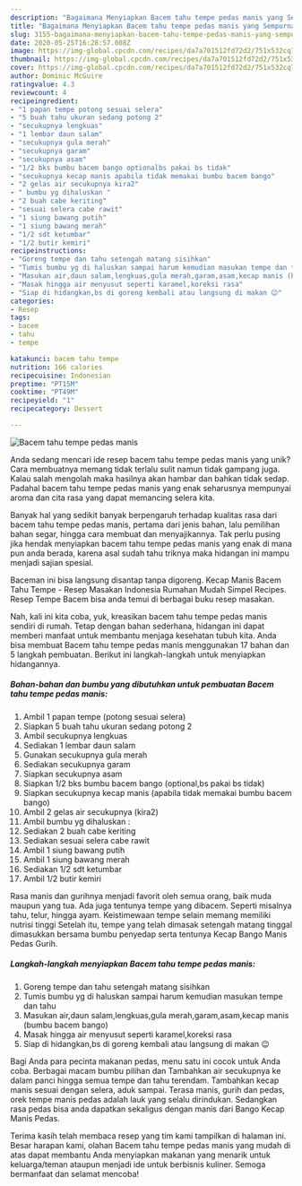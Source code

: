 ```yaml
---
description: "Bagaimana Menyiapkan Bacem tahu tempe pedas manis yang Sempurna"
title: "Bagaimana Menyiapkan Bacem tahu tempe pedas manis yang Sempurna"
slug: 3155-bagaimana-menyiapkan-bacem-tahu-tempe-pedas-manis-yang-sempurna
date: 2020-05-25T16:28:57.008Z
image: https://img-global.cpcdn.com/recipes/da7a701512fd72d2/751x532cq70/bacem-tahu-tempe-pedas-manis-foto-resep-utama.jpg
thumbnail: https://img-global.cpcdn.com/recipes/da7a701512fd72d2/751x532cq70/bacem-tahu-tempe-pedas-manis-foto-resep-utama.jpg
cover: https://img-global.cpcdn.com/recipes/da7a701512fd72d2/751x532cq70/bacem-tahu-tempe-pedas-manis-foto-resep-utama.jpg
author: Dominic McGuire
ratingvalue: 4.3
reviewcount: 4
recipeingredient:
- "1 papan tempe potong sesuai selera"
- "5 buah tahu ukuran sedang potong 2"
- "secukupnya lengkuas"
- "1 lembar daun salam"
- "secukupnya gula merah"
- "secukupnya garam"
- "secukupnya asam"
- "1/2 bks bumbu bacem bango optionalbs pakai bs tidak"
- "secukupnya kecap manis apabila tidak memakai bumbu bacem bango"
- "2 gelas air secukupnya kira2"
- " bumbu yg dihaluskan "
- "2 buah cabe keriting"
- "sesuai selera cabe rawit"
- "1 siung bawang putih"
- "1 siung bawang merah"
- "1/2 sdt ketumbar"
- "1/2 butir kemiri"
recipeinstructions:
- "Goreng tempe dan tahu setengah matang sisihkan"
- "Tumis bumbu yg di haluskan sampai harum kemudian masukan tempe dan tahu"
- "Masukan air,daun salam,lengkuas,gula merah,garam,asam,kecap manis (bumbu bacem bango)"
- "Masak hingga air menyusut seperti karamel,koreksi rasa"
- "Siap di hidangkan,bs di goreng kembali atau langsung di makan 😉"
categories:
- Resep
tags:
- bacem
- tahu
- tempe

katakunci: bacem tahu tempe 
nutrition: 166 calories
recipecuisine: Indonesian
preptime: "PT15M"
cooktime: "PT49M"
recipeyield: "1"
recipecategory: Dessert

---
```



![Bacem tahu tempe pedas manis](https://img-global.cpcdn.com/recipes/da7a701512fd72d2/751x532cq70/bacem-tahu-tempe-pedas-manis-foto-resep-utama.jpg)

Anda sedang mencari ide resep bacem tahu tempe pedas manis yang unik? Cara membuatnya memang tidak terlalu sulit namun tidak gampang juga. Kalau salah mengolah maka hasilnya akan hambar dan bahkan tidak sedap. Padahal bacem tahu tempe pedas manis yang enak seharusnya mempunyai aroma dan cita rasa yang dapat memancing selera kita.

Banyak hal yang sedikit banyak berpengaruh terhadap kualitas rasa dari bacem tahu tempe pedas manis, pertama dari jenis bahan, lalu pemilihan bahan segar, hingga cara membuat dan menyajikannya. Tak perlu pusing jika hendak menyiapkan bacem tahu tempe pedas manis yang enak di mana pun anda berada, karena asal sudah tahu triknya maka hidangan ini mampu menjadi sajian spesial.

Baceman ini bisa langsung disantap tanpa digoreng. Kecap Manis Bacem Tahu Tempe - Resep Masakan Indonesia Rumahan Mudah Simpel Recipes. Resep Tempe Bacem bisa anda temui di berbagai buku resep masakan.


Nah, kali ini kita coba, yuk, kreasikan bacem tahu tempe pedas manis sendiri di rumah. Tetap dengan bahan sederhana, hidangan ini dapat memberi manfaat untuk membantu menjaga kesehatan tubuh kita. Anda bisa membuat Bacem tahu tempe pedas manis menggunakan 17 bahan dan 5 langkah pembuatan. Berikut ini langkah-langkah untuk menyiapkan hidangannya.

<!--inarticleads1-->

##### Bahan-bahan dan bumbu yang dibutuhkan untuk pembuatan Bacem tahu tempe pedas manis:

1. Ambil 1 papan tempe (potong sesuai selera)
1. Siapkan 5 buah tahu ukuran sedang potong 2
1. Ambil secukupnya lengkuas
1. Sediakan 1 lembar daun salam
1. Gunakan secukupnya gula merah
1. Sediakan secukupnya garam
1. Siapkan secukupnya asam
1. Siapkan 1/2 bks bumbu bacem bango (optional,bs pakai bs tidak)
1. Siapkan secukupnya kecap manis (apabila tidak memakai bumbu bacem bango)
1. Ambil 2 gelas air secukupnya (kira2)
1. Ambil  bumbu yg dihaluskan :
1. Sediakan 2 buah cabe keriting
1. Sediakan sesuai selera cabe rawit
1. Ambil 1 siung bawang putih
1. Ambil 1 siung bawang merah
1. Sediakan 1/2 sdt ketumbar
1. Ambil 1/2 butir kemiri


Rasa manis dan gurihnya menjadi favorit oleh semua orang, baik muda maupun yang tua. Ada juga tentunya tempe yang dibacem. Seperti misalnya tahu, telur, hingga ayam. Keistimewaan tempe selain memang memiliki nutrisi tinggi Setelah itu, tempe yang telah dimasak setengah matang tinggal dimasukkan bersama bumbu penyedap serta tentunya Kecap Bango Manis Pedas Gurih. 

<!--inarticleads2-->

##### Langkah-langkah menyiapkan Bacem tahu tempe pedas manis:

1. Goreng tempe dan tahu setengah matang sisihkan
1. Tumis bumbu yg di haluskan sampai harum kemudian masukan tempe dan tahu
1. Masukan air,daun salam,lengkuas,gula merah,garam,asam,kecap manis (bumbu bacem bango)
1. Masak hingga air menyusut seperti karamel,koreksi rasa
1. Siap di hidangkan,bs di goreng kembali atau langsung di makan 😉


Bagi Anda para pecinta makanan pedas, menu satu ini cocok untuk Anda coba. Berbagai macam bumbu pilihan dan Tambahkan air secukupnya ke dalam panci hingga semua tempe dan tahu terendam. Tambahkan kecap manis sesuai dengan selera, aduk sampai. Terasa manis, gurih dan pedas, orek tempe manis pedas adalah lauk yang selalu dirindukan. Sedangkan rasa pedas bisa anda dapatkan sekaligus dengan manis dari Bango Kecap Manis Pedas. 

Terima kasih telah membaca resep yang tim kami tampilkan di halaman ini. Besar harapan kami, olahan Bacem tahu tempe pedas manis yang mudah di atas dapat membantu Anda menyiapkan makanan yang menarik untuk keluarga/teman ataupun menjadi ide untuk berbisnis kuliner. Semoga bermanfaat dan selamat mencoba!
